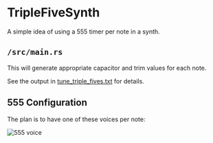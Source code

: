 # TripleFiveSynth

A simple idea of using a 555 timer per note in a synth.

## `/src/main.rs`


This will generate appropriate capacitor and trim values for each note.

See the output in [tune_triple_fives.txt](https://raw.githubusercontent.com/alexanderbrevig/TripleFiveSynth/tune_triple_fives.txt) for details.

## 555 Configuration

The plan is to have one of these voices per note:

![555 voice](https://raw.githubusercontent.com/alexanderbrevig/TripleFiveSynth/img/triplefive.png)
